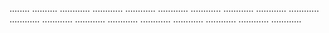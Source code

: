 ........ ..........
............
............
............
............
............
............
............
............
............
............
............
............
............
............
............
............
............


